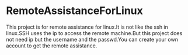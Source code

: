 # RemoteAssistanceForLinux
This project is for remote assistance for linux.It is not like the ssh in linux.SSH uses the ip to access the remote machine.But this project does not need ip but the username and the passwd.You can create your own account to get the remote assistance.
